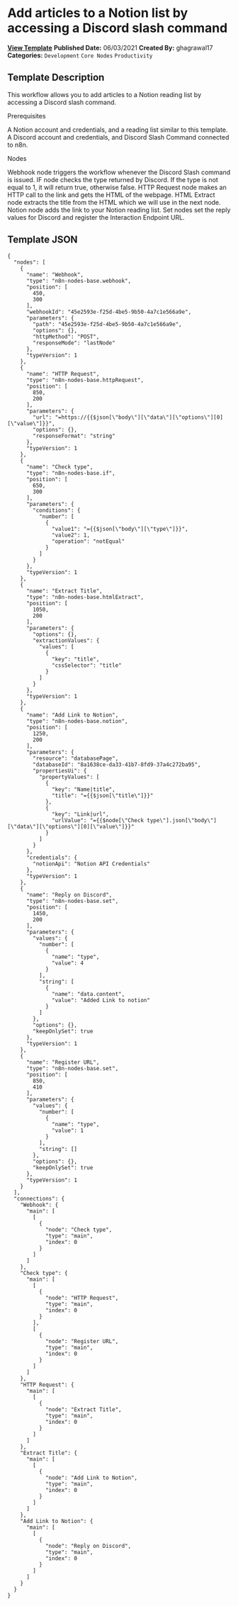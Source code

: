 # Add articles to a Notion list by accessing a Discord slash command

**[View Template](https://n8n.io/workflows/1110-/)**  **Published Date:** 06/03/2021  **Created By:** ghagrawal17  **Categories:** `Development` `Core Nodes` `Productivity`  

## Template Description

This workflow allows you to add articles to a Notion reading list by accessing a Discord slash command.

Prerequisites

A Notion account and credentials, and a reading list similar to this template.
A Discord account and credentials, and Discord Slash Command
 connected to n8n.

Nodes

Webhook node triggers the workflow whenever the Discord Slash command is issued.
IF node checks the type returned by Discord. If the type is not equal to 1, it will return true, otherwise false.
HTTP Request node makes an HTTP call to the link and gets the HTML of the webpage.
HTML Extract node extracts the title from the HTML which we will use in the next node.
Notion node adds the link to your Notion reading list.
Set nodes set the reply values for Discord and register the Interaction Endpoint URL.

## Template JSON

```
{
  "nodes": [
    {
      "name": "Webhook",
      "type": "n8n-nodes-base.webhook",
      "position": [
        450,
        300
      ],
      "webhookId": "45e2593e-f25d-4be5-9b50-4a7c1e566a9e",
      "parameters": {
        "path": "45e2593e-f25d-4be5-9b50-4a7c1e566a9e",
        "options": {},
        "httpMethod": "POST",
        "responseMode": "lastNode"
      },
      "typeVersion": 1
    },
    {
      "name": "HTTP Request",
      "type": "n8n-nodes-base.httpRequest",
      "position": [
        850,
        200
      ],
      "parameters": {
        "url": "=https://{{$json[\"body\"][\"data\"][\"options\"][0][\"value\"]}}",
        "options": {},
        "responseFormat": "string"
      },
      "typeVersion": 1
    },
    {
      "name": "Check type",
      "type": "n8n-nodes-base.if",
      "position": [
        650,
        300
      ],
      "parameters": {
        "conditions": {
          "number": [
            {
              "value1": "={{$json[\"body\"][\"type\"]}}",
              "value2": 1,
              "operation": "notEqual"
            }
          ]
        }
      },
      "typeVersion": 1
    },
    {
      "name": "Extract Title",
      "type": "n8n-nodes-base.htmlExtract",
      "position": [
        1050,
        200
      ],
      "parameters": {
        "options": {},
        "extractionValues": {
          "values": [
            {
              "key": "title",
              "cssSelector": "title"
            }
          ]
        }
      },
      "typeVersion": 1
    },
    {
      "name": "Add Link to Notion",
      "type": "n8n-nodes-base.notion",
      "position": [
        1250,
        200
      ],
      "parameters": {
        "resource": "databasePage",
        "databaseId": "8a1638ce-da33-41b7-8fd9-37a4c272ba95",
        "propertiesUi": {
          "propertyValues": [
            {
              "key": "Name|title",
              "title": "={{$json[\"title\"]}}"
            },
            {
              "key": "Link|url",
              "urlValue": "={{$node[\"Check type\"].json[\"body\"][\"data\"][\"options\"][0][\"value\"]}}"
            }
          ]
        }
      },
      "credentials": {
        "notionApi": "Notion API Credentials"
      },
      "typeVersion": 1
    },
    {
      "name": "Reply on Discord",
      "type": "n8n-nodes-base.set",
      "position": [
        1450,
        200
      ],
      "parameters": {
        "values": {
          "number": [
            {
              "name": "type",
              "value": 4
            }
          ],
          "string": [
            {
              "name": "data.content",
              "value": "Added Link to notion"
            }
          ]
        },
        "options": {},
        "keepOnlySet": true
      },
      "typeVersion": 1
    },
    {
      "name": "Register URL",
      "type": "n8n-nodes-base.set",
      "position": [
        850,
        410
      ],
      "parameters": {
        "values": {
          "number": [
            {
              "name": "type",
              "value": 1
            }
          ],
          "string": []
        },
        "options": {},
        "keepOnlySet": true
      },
      "typeVersion": 1
    }
  ],
  "connections": {
    "Webhook": {
      "main": [
        [
          {
            "node": "Check type",
            "type": "main",
            "index": 0
          }
        ]
      ]
    },
    "Check type": {
      "main": [
        [
          {
            "node": "HTTP Request",
            "type": "main",
            "index": 0
          }
        ],
        [
          {
            "node": "Register URL",
            "type": "main",
            "index": 0
          }
        ]
      ]
    },
    "HTTP Request": {
      "main": [
        [
          {
            "node": "Extract Title",
            "type": "main",
            "index": 0
          }
        ]
      ]
    },
    "Extract Title": {
      "main": [
        [
          {
            "node": "Add Link to Notion",
            "type": "main",
            "index": 0
          }
        ]
      ]
    },
    "Add Link to Notion": {
      "main": [
        [
          {
            "node": "Reply on Discord",
            "type": "main",
            "index": 0
          }
        ]
      ]
    }
  }
}
```
